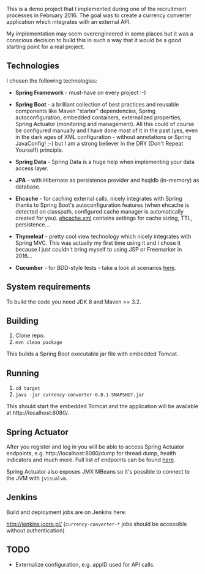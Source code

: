 This is a demo project that I implemented during one of the recruitment processes in February 2016. The goal was to create a currency converter application which integrates with an external API.

My implementation may seem overengineered in some places but it was a conscious decision to build this in such a way that it would be a good starting point for a real project.

## Technologies

I chosen the following technologies:

* __Spring Framework__ - must-have on every project :-)

* __Spring Boot__ - a brilliant collection of best practices and reusable components like Maven "starter" dependencies, Spring autoconfiguration, embedded containers, externalized properties, Spring Actuator (monitoring and management). All this could of course be configured manually and I have done most of it in the past (yes, even in the dark ages of XML configuration - without annotations or Spring JavaConfig! ;-) but I am a strong believer in the DRY (Don't Repeat Yourself) principle.

* __Spring Data__ - Spring Data is a huge help when implementing your data access layer.

* __JPA__ - with Hibernate as persistence provider and hsqldb (in-memory) as database.

* __Ehcache__ - for caching external calls, nicely integrates with Spring thanks to Spring Boot's autoconfiguration features (when ehcache is detected on classpath, configured cache manager is automatically created for you). [ehcache.xml](/src/main/resources/ehcache.xml) contains settings for cache sizing, TTL, persistence...

* __Thymeleaf__ - pretty cool view technology which nicely integrates with Spring MVC. This was actually my first time using it and I chose it because I just couldn't bring myself to using JSP or Freemarker in 2016...

* __Cucumber__ - for BDD-style tests - take a look at scenarios [here](/src/test/resources/com/example/ppawel/test/cucumber).

## System requirements

To build the code you need JDK 8 and Maven >= 3.2.

## Building

1. Clone repo.
2. `mvn clean package`

This builds a Spring Boot executable jar file with embedded Tomcat.

## Running

1. `cd target`
2. `java -jar currency-converter-0.0.1-SNAPSHOT.jar`

This should start the embedded Tomcat and the application will be available at http://localhost:8080/.

## Spring Actuator

After you register and log in you will be able to access Spring Actuator endpoints, e.g. http://localhost:8080/dump for thread dump, health indicators and much more. Full list of endpoints can be found [here](https://docs.spring.io/spring-boot/docs/current/reference/html/production-ready-endpoints.html).

Spring Actuator also exposes JMX MBeans so it's possible to connect to the JVM with `jvisualvm`.

## Jenkins

Build and deployment jobs are on Jenkins here:

http://jenkins.jcore.pl/ (`currency-converter-*` jobs should be accessible without authentication)

## TODO

* Externalize configuration, e.g. appID used for API calls.
